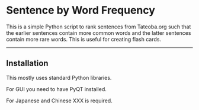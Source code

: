 # Sentence by Word Frequency

This is a simple Python script to rank sentences from Tateoba.org such that the earlier sentences contain more common words and the latter sentences contain more rare words. This is useful for creating flash cards. 

---------------------
## Installation

This mostly uses standard Python libraries.

For GUI you need to have PyQT installed.

For Japanese and Chinese XXX is required.